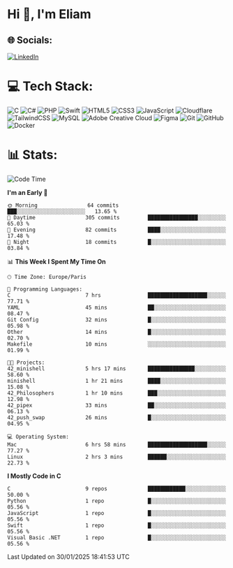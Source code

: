 <h1>Hi 👋, I'm Eliam</h1>

## 🌐 Socials:
[![LinkedIn](https://img.shields.io/badge/LinkedIn-%230077B5.svg?logo=linkedin&logoColor=white)](https://www.linkedin.com/in/eliam-detoh/) 

# 💻 Tech Stack:
![C](https://img.shields.io/badge/c-%2300599C.svg?style=for-the-badge&logo=c&logoColor=white) ![C#](https://img.shields.io/badge/c%23-%23239120.svg?style=for-the-badge&logo=csharp&logoColor=white) ![PHP](https://img.shields.io/badge/php-%23777BB4.svg?style=for-the-badge&logo=php&logoColor=white) ![Swift](https://img.shields.io/badge/swift-F54A2A?style=for-the-badge&logo=swift&logoColor=white) ![HTML5](https://img.shields.io/badge/html5-%23E34F26.svg?style=for-the-badge&logo=html5&logoColor=white) ![CSS3](https://img.shields.io/badge/css3-%231572B6.svg?style=for-the-badge&logo=css3&logoColor=white) ![JavaScript](https://img.shields.io/badge/javascript-%23323330.svg?style=for-the-badge&logo=javascript&logoColor=%23F7DF1E) ![Cloudflare](https://img.shields.io/badge/Cloudflare-F38020?style=for-the-badge&logo=Cloudflare&logoColor=white) ![TailwindCSS](https://img.shields.io/badge/tailwindcss-%2338B2AC.svg?style=for-the-badge&logo=tailwind-css&logoColor=white) ![MySQL](https://img.shields.io/badge/mysql-4479A1.svg?style=for-the-badge&logo=mysql&logoColor=white) ![Adobe Creative Cloud](https://img.shields.io/badge/Adobe%20Creative%20Cloud-DA1F26.svg?style=for-the-badge&logo=Adobe%20Creative%20Cloud&logoColor=white) ![Figma](https://img.shields.io/badge/figma-%23F24E1E.svg?style=for-the-badge&logo=figma&logoColor=white) ![Git](https://img.shields.io/badge/git-%23F05033.svg?style=for-the-badge&logo=git&logoColor=white) ![GitHub](https://img.shields.io/badge/github-%23121011.svg?style=for-the-badge&logo=github&logoColor=white) ![Docker](https://img.shields.io/badge/docker-%230db7ed.svg?style=for-the-badge&logo=docker&logoColor=white)

# 📊  Stats:
<!--START_SECTION:waka-->
![Code Time](http://img.shields.io/badge/Code%20Time-133%20hrs%2047%20mins-blue)

**I'm an Early 🐤** 

```text
🌞 Morning                64 commits          ███░░░░░░░░░░░░░░░░░░░░░░   13.65 % 
🌆 Daytime                305 commits         ████████████████░░░░░░░░░   65.03 % 
🌃 Evening                82 commits          ████░░░░░░░░░░░░░░░░░░░░░   17.48 % 
🌙 Night                  18 commits          █░░░░░░░░░░░░░░░░░░░░░░░░   03.84 % 
```


📊 **This Week I Spent My Time On** 

```text
🕑︎ Time Zone: Europe/Paris

💬 Programming Languages: 
C                        7 hrs               ███████████████████░░░░░░   77.71 % 
YAML                     45 mins             ██░░░░░░░░░░░░░░░░░░░░░░░   08.47 % 
Git Config               32 mins             █░░░░░░░░░░░░░░░░░░░░░░░░   05.98 % 
Other                    14 mins             █░░░░░░░░░░░░░░░░░░░░░░░░   02.70 % 
Makefile                 10 mins             ░░░░░░░░░░░░░░░░░░░░░░░░░   01.99 % 

🐱‍💻 Projects: 
42_minishell             5 hrs 17 mins       ███████████████░░░░░░░░░░   58.60 % 
minishell                1 hr 21 mins        ████░░░░░░░░░░░░░░░░░░░░░   15.08 % 
42_Philosophers          1 hr 10 mins        ███░░░░░░░░░░░░░░░░░░░░░░   12.98 % 
42_pipex                 33 mins             ██░░░░░░░░░░░░░░░░░░░░░░░   06.13 % 
42_push_swap             26 mins             █░░░░░░░░░░░░░░░░░░░░░░░░   04.95 % 

💻 Operating System: 
Mac                      6 hrs 58 mins       ███████████████████░░░░░░   77.27 % 
Linux                    2 hrs 3 mins        ██████░░░░░░░░░░░░░░░░░░░   22.73 % 
```

**I Mostly Code in C** 

```text
C                        9 repos             ████████████░░░░░░░░░░░░░   50.00 % 
Python                   1 repo              █░░░░░░░░░░░░░░░░░░░░░░░░   05.56 % 
JavaScript               1 repo              █░░░░░░░░░░░░░░░░░░░░░░░░   05.56 % 
Swift                    1 repo              █░░░░░░░░░░░░░░░░░░░░░░░░   05.56 % 
Visual Basic .NET        1 repo              █░░░░░░░░░░░░░░░░░░░░░░░░   05.56 % 
```




 Last Updated on 30/01/2025 18:41:53 UTC
<!--END_SECTION:waka-->
